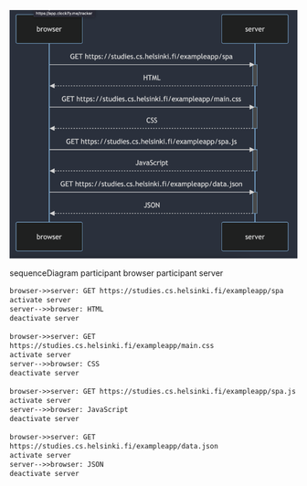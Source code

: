![img.png](img/0_5.png)

sequenceDiagram
participant browser
participant server

    browser->>server: GET https://studies.cs.helsinki.fi/exampleapp/spa
    activate server
    server-->>browser: HTML
    deactivate server

    browser->>server: GET https://studies.cs.helsinki.fi/exampleapp/main.css
    activate server
    server-->>browser: CSS
    deactivate server

    browser->>server: GET https://studies.cs.helsinki.fi/exampleapp/spa.js
    activate server
    server-->>browser: JavaScript
    deactivate server

    browser->>server: GET https://studies.cs.helsinki.fi/exampleapp/data.json
    activate server
    server-->>browser: JSON
    deactivate server